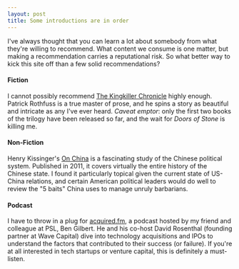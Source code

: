 ```yaml
---
layout: post
title: Some introductions are in order
---
```


I've always thought that you can learn a lot about somebody from what they're
willing to recommend. What content we consume is one matter, but making a
recommendation carries a reputational risk. So what better way to kick this
site off than a few solid recommendations?

#### Fiction
I cannot possibly recommend [The Kingkiller Chronicle](https://www.amazon.com/Name-Wind-Kingkiller-Chronicle-Book-ebook/dp/B0010SKUYM)
highly enough. Patrick Rothfuss is a true master of prose, and he spins a story
as beautiful and intricate as any I've ever heard. _Caveat emptor_: only the
first two books of the trilogy have been released so far, and the wait for
_Doors of Stone_ is killing me.

#### Non-Fiction
Henry Kissinger's [On China](https://www.amazon.com/China-Henry-Kissinger-ebook/dp/B0046ECJBY)
is a fascinating study of the Chinese political system.
Published in 2011, it covers virtually the entire history of the Chinese state.
I found it particularly topical given the current state of US-China relations,
and certain American political leaders would do well to review the "5 baits"
China uses to manage unruly barbarians.

#### Podcast
I have to throw in a plug for [acquired.fm](http://acquired.fm), a podcast
hosted by my friend and colleague at PSL, Ben Gilbert. He and his co-host
David Rosenthal (founding partner at Wave Capital) dive into technology
acquisitions and IPOs to understand the factors that contributed to their
success (or failure). If you're at all interested in tech startups or venture
capital, this is definitely a must-listen.

